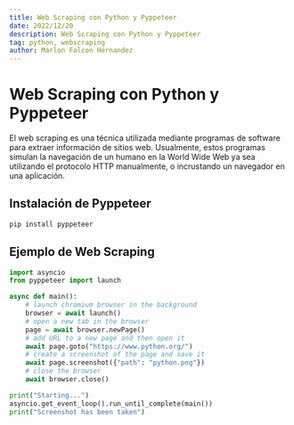 ```yaml
---
title: Web Scraping con Python y Pyppeteer
date: 2022/12/20
description: Web Scraping con Python y Pyppeteer
tag: python, webscraping
author: Marlon Falcon Hernandez
---
```


# Web Scraping con Python y Pyppeteer
El web scraping es una técnica utilizada mediante programas de software para extraer información de sitios web. Usualmente, estos programas simulan la navegación de un humano en la World Wide Web ya sea utilizando el protocolo HTTP manualmente, o incrustando un navegador en una aplicación.

## Instalación de Pyppeteer
```bash
pip install pyppeteer
```

## Ejemplo de Web Scraping
```python
import asyncio
from pyppeteer import launch

async def main():
    # launch chromium browser in the background
    browser = await launch()
    # open a new tab in the browser
    page = await browser.newPage()
    # add URL to a new page and then open it
    await page.goto("https://www.python.org/")
    # create a screenshot of the page and save it
    await page.screenshot({"path": "python.png"})
    # close the browser
    await browser.close()

print("Starting...")
asyncio.get_event_loop().run_until_complete(main())
print("Screenshot has been taken")
```